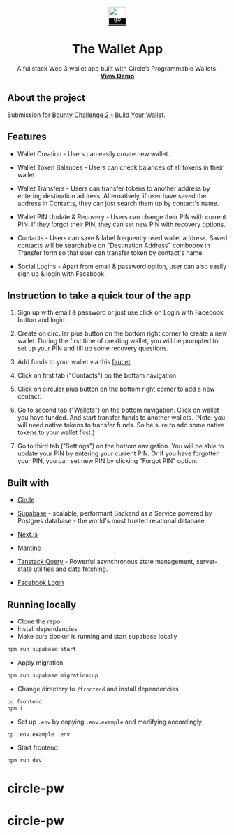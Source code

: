 <br />
<div align="center">
  <a href="https://github.com/teyweikiet/circle-bounty-2-programmable-wallet" style="background: black; color: white;">
    <img src="frontend/app/favicon.ico" alt="Logo" width="40" height="auto" />
  </a>

  <h1 align="center" style="border-bottom: 0;">The Wallet App</h1>

  <p align="center">
    A fullstack Web 3 wallet app built with Circle’s Programmable Wallets.
    <br />
    <a href="https://circle-bounty-2-programmable-wallet.vercel.app/"><strong>View Demo</strong></a>
    <br />
  </p>
</div>

## About the project

Submission for [Bounty Challenge 2 - Build Your Wallet](https://earn.stackup.dev/campaigns/simplify-building-on-the-blockchain-with-circle-and-usdc/quests/bounty-challenge-2-build-your-wallet-592b).

## Features

- Wallet Creation - Users can easily create new wallet.

- Wallet Token Balances - Users can check balances of all tokens in their wallet.

- Wallet Transfers - Users can transfer tokens to another address by entering destination address. Alternatively, if user have saved the address in Contacts, they can just search them up by contact's name.

- Wallet PIN Update & Recovery - Users can change their PIN with current PIN. If they forgot their PIN, they can set new PIN with recovery options.

- Contacts - Users can save & label frequently used wallet address. Saved contacts will be searchable on "Destination Address" combobox in Transfer form so that user can transfer token by contact's name.

- Social Logins - Apart from email & password option, user can also easily sign up & login with Facebook.


## Instruction to take a quick tour of the app

1. Sign up with email & password or just use click on Login with Facebook button and login.

2. Create on circular plus button on the bottom right corner to create a new wallet. During the first time of creating wallet, you will be prompted to set up your PIN and fill up some recovery questions.

3. Add funds to your wallet via this [faucet](https://faucet.circle.com/).

4. Click on first tab ("Contacts") on the bottom navigation.

5. Click on circular plus button on the bottom right corner to add a new contact.

6. Go to second tab ("Wallets") on the bottom navigation. Click on wallet you have funded. And start transfer funds to another wallets. (Note: you will need native tokens to transfer funds. So be sure to add some native tokens to your wallet first.)

7. Go to third tab ("Settings") on the bottom navigation. You will be able to update your PIN by entering your current PIN. Or if you have forgotten your PIN, you can set new PIN by clicking "Forgot PIN" option.


## Built with

- [Circle](https://circle.com/)

- [Supabase](https://supabase.com/) - scalable, performant Backend as a Service powered by Postgres database - the world's most trusted relational database

- [Next.js](https://nextjs.org/)

- [Mantine](https://mantine.dev/)

- [Tanstack Query](https://tanstack.com/) - Powerful asynchronous state management, server-state utilities and data fetching.

- [Facebook Login](https://developers.facebook.com/products/facebook-login/)


## Running locally

- Clone the repo
- Install dependencies
- Make sure docker is running and start supabase locally
```sh
npm run supabase:start
```
- Apply migration
```sh
npm run supabase:migration:up
```
- Change directory to `/frontend` and install dependencies
```sh
cd frontend
npm i
```
- Set up `.env` by copying `.env.example` and modifying accordingly
```sh
cp .env.example .env
```
- Start frontend
```sh
npm run dev
```
# circle-pw
# circle-pw
